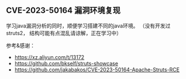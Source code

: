 ## CVE-2023-50164 漏洞环境复现

学习java漏洞分析的同时，顺便学习搭建不同的java环境。
（没有开发过struts2， 结构可能有点混乱请谅解，正在学习中）


参考&感谢：
- https://xz.aliyun.com/t/13172
- https://github.com/bkself/struts-showcase
- https://github.com/jakabakos/CVE-2023-50164-Apache-Struts-RCE